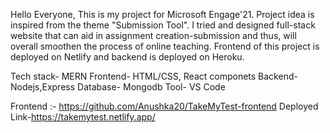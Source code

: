 Hello Everyone,
This is my project for Microsoft Engage'21.
Project idea is inspired from the theme "Submission Tool".
I tried and designed full-stack website that can aid in assignment creation-submission and thus, will overall smoothen the process of online teaching.
Frontend of this project is deployed on Netlify and backend is deployed on Heroku.

Tech stack- MERN
Frontend- HTML/CSS, React componets
Backend- Nodejs,Express
Database- Mongodb
Tool- VS Code

Frontend :- https://github.com/Anushka20/TakeMyTest-frontend
Deployed Link-https://takemytest.netlify.app/
